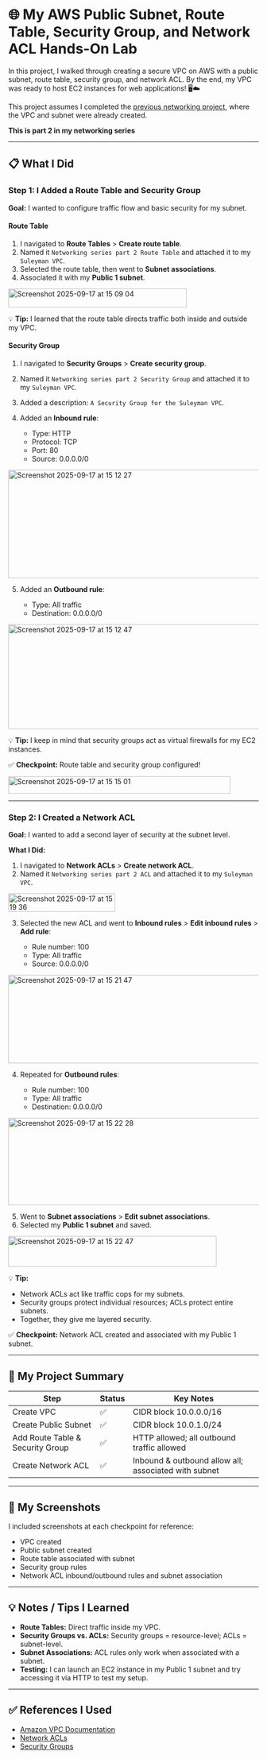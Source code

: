 # 🌐 My AWS Public Subnet, Route Table, Security Group, and Network ACL Hands-On Lab

In this project, I walked through creating a secure VPC on AWS with a public subnet, route table, security group, and network ACL. By the end, my VPC was ready to host EC2 instances for web applications! 🖥️☁️

This project assumes I completed the [previous networking project](https://github.com/1suleyman/-AWS-VPC-Subnet-and-Internet-Gateway-Hands-On-Lab-/tree/main), where the VPC and subnet were already created.

**This is part 2 in my networking series**

---

## 📋 What I Did

### Step 1: I Added a Route Table and Security Group

**Goal:** I wanted to configure traffic flow and basic security for my subnet.

#### Route Table

1. I navigated to **Route Tables** > **Create route table**.
2. Named it `Networking series part 2 Route Table` and attached it to my `Suleyman VPC`.
3. Selected the route table, then went to **Subnet associations**.
4. Associated it with my **Public 1 subnet**.

<img width="359" height="38" alt="Screenshot 2025-09-17 at 15 09 04" src="https://github.com/user-attachments/assets/ce68bce5-c093-4672-9326-940de3f75c6e" />

💡 **Tip:** I learned that the route table directs traffic both inside and outside my VPC.

#### Security Group

1. I navigated to **Security Groups** > **Create security group**.
2. Named it `Networking series part 2 Security Group` and attached it to my `Suleyman VPC`.
3. Added a description: `A Security Group for the Suleyman VPC`.
4. Added an **Inbound rule**:

   * Type: HTTP
   * Protocol: TCP
   * Port: 80
   * Source: 0.0.0.0/0

<img width="1239" height="218" alt="Screenshot 2025-09-17 at 15 12 27" src="https://github.com/user-attachments/assets/462888b7-7959-4a85-9890-6b09e7440163" />

5. Added an **Outbound rule**:

   * Type: All traffic
   * Destination: 0.0.0.0/0

<img width="1232" height="211" alt="Screenshot 2025-09-17 at 15 12 47" src="https://github.com/user-attachments/assets/4c006d37-64ef-4b98-8397-44f73dc7395f" />

💡 **Tip:** I keep in mind that security groups act as virtual firewalls for my EC2 instances.

✅ **Checkpoint:** Route table and security group configured!

<img width="447" height="35" alt="Screenshot 2025-09-17 at 15 15 01" src="https://github.com/user-attachments/assets/3c13b354-0fa4-477b-b402-e3cbe005881f" />

---

### Step 2: I Created a Network ACL

**Goal:** I wanted to add a second layer of security at the subnet level.

**What I Did:**

1. I navigated to **Network ACLs** > **Create network ACL**.
2. Named it `Networking series part 2 ACL` and attached it to my `Suleyman VPC`.

<img width="215" height="37" alt="Screenshot 2025-09-17 at 15 19 36" src="https://github.com/user-attachments/assets/ac5c86bf-79f1-4e4e-a9cc-5ffb7a2de8ac" />

3. Selected the new ACL and went to **Inbound rules** > **Edit inbound rules** > **Add rule**:

   * Rule number: 100
   * Type: All traffic
   * Source: 0.0.0.0/0

<img width="1017" height="178" alt="Screenshot 2025-09-17 at 15 21 47" src="https://github.com/user-attachments/assets/b1497c1c-e191-4ddb-bcdd-e29229bf56d7" />

4. Repeated for **Outbound rules**:

   * Rule number: 100
   * Type: All traffic
   * Destination: 0.0.0.0/0

<img width="1015" height="176" alt="Screenshot 2025-09-17 at 15 22 28" src="https://github.com/user-attachments/assets/246991ff-addf-4e81-9242-71f35fd27939" />

5. Went to **Subnet associations** > **Edit subnet associations**.
6. Selected my **Public 1 subnet** and saved.

<img width="419" height="62" alt="Screenshot 2025-09-17 at 15 22 47" src="https://github.com/user-attachments/assets/6a7b01e9-db55-4876-912c-4a298f4a77d6" />

💡 **Tip:**

* Network ACLs act like traffic cops for my subnets.
* Security groups protect individual resources; ACLs protect entire subnets.
* Together, they give me layered security.

✅ **Checkpoint:** Network ACL created and associated with my Public 1 subnet.

---

## 📌 My Project Summary

| Step                             | Status | Key Notes                                            |
| -------------------------------- | ------ | ---------------------------------------------------- |
| Create VPC                       | ✅      | CIDR block 10.0.0.0/16                               |
| Create Public Subnet             | ✅      | CIDR block 10.0.1.0/24                               |
| Add Route Table & Security Group | ✅      | HTTP allowed; all outbound traffic allowed           |
| Create Network ACL               | ✅      | Inbound & outbound allow all; associated with subnet |

---

## 📸 My Screenshots

I included screenshots at each checkpoint for reference:

* VPC created
* Public subnet created
* Route table associated with subnet
* Security group rules
* Network ACL inbound/outbound rules and subnet association

---

## 💡 Notes / Tips I Learned

* **Route Tables:** Direct traffic inside my VPC.
* **Security Groups vs. ACLs:** Security groups = resource-level; ACLs = subnet-level.
* **Subnet Associations:** ACL rules only work when associated with a subnet.
* **Testing:** I can launch an EC2 instance in my Public 1 subnet and try accessing it via HTTP to test my setup.

---

## ✅ References I Used

* [Amazon VPC Documentation](https://docs.aws.amazon.com/vpc/latest/userguide/what-is-amazon-vpc.html)
* [Network ACLs](https://docs.aws.amazon.com/vpc/latest/userguide/vpc-network-acls.html)
* [Security Groups](https://docs.aws.amazon.com/vpc/latest/userguide/VPC_SecurityGroups.html)
